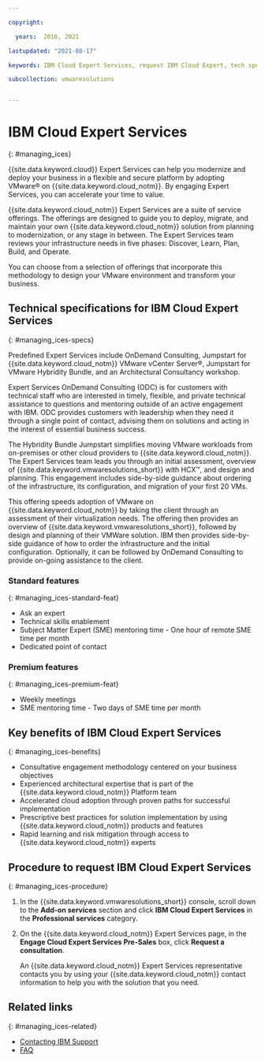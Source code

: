 ```yaml
---

copyright:

  years:  2016, 2021

lastupdated: "2021-08-17"

keywords: IBM Cloud Expert Services, request IBM Cloud Expert, tech specs Cloud Expert

subcollection: vmwaresolutions


---
```


# IBM Cloud Expert Services
{: #managing_ices}

{{site.data.keyword.cloud}} Expert Services can help you modernize and deploy your business in a flexible and secure platform by adopting VMware® on {{site.data.keyword.cloud_notm}}. By engaging Expert Services, you can accelerate your time to value.

{{site.data.keyword.cloud_notm}} Expert Services are a suite of service offerings. The offerings are designed to guide you to deploy, migrate, and maintain your own {{site.data.keyword.cloud_notm}} solution from planning to modernization, or any stage in between. The Expert Services team reviews your infrastructure needs in five phases: Discover, Learn, Plan, Build, and Operate.

You can choose from a selection of offerings that incorporate this methodology to design your VMware environment and transform your business.

## Technical specifications for IBM Cloud Expert Services
{: #managing_ices-specs}

Predefined Expert Services include OnDemand Consulting, Jumpstart for {{site.data.keyword.cloud_notm}} VMware vCenter Server®, Jumpstart for VMware Hybridity Bundle, and an Architectural Consultancy workshop.

Expert Services OnDemand Consulting (ODC) is for customers with technical staff who are interested in timely, flexible, and private technical assistance to questions and mentoring outside of an active engagement with IBM. ODC provides customers with leadership when they need it through a single point of contact, advising them on solutions and acting in the interest of essential business success.

The Hybridity Bundle Jumpstart simplifies moving VMware workloads from on-premises or other cloud providers to {{site.data.keyword.cloud_notm}}. The Expert Services team leads you through an initial assessment, overview of {{site.data.keyword.vmwaresolutions_short}} with HCX™, and design and planning. This engagement includes side-by-side guidance about ordering of the infrastructure, its configuration, and migration of your first 20 VMs.

This offering speeds adoption of VMware on {{site.data.keyword.cloud_notm}} by taking the client through an assessment of their virtualization needs. The offering then provides an overview of {{site.data.keyword.vmwaresolutions_short}}, followed by design and planning of their VMWare solution. IBM then provides side-by-side guidance of how to order the infrastructure and the initial configuration. Optionally, it can be followed by OnDemand Consulting to provide on-going assistance to the client.

### Standard features
{: #managing_ices-standard-feat}

* Ask an expert
* Technical skills enablement
* Subject Matter Expert (SME) mentoring time - One hour of remote SME time per month
* Dedicated point of contact

### Premium features
{: #managing_ices-premium-feat}

* Weekly meetings
* SME mentoring time - Two days of SME time per month

## Key benefits of IBM Cloud Expert Services
{: #managing_ices-benefits}

* Consultative engagement methodology centered on your business objectives
* Experienced architectural expertise that is part of the {{site.data.keyword.cloud_notm}} Platform team
* Accelerated cloud adoption through proven paths for successful implementation
* Prescriptive best practices for solution implementation by using {{site.data.keyword.cloud_notm}} products and features
* Rapid learning and risk mitigation through access to {{site.data.keyword.cloud_notm}} experts

## Procedure to request IBM Cloud Expert Services
{: #managing_ices-procedure}

1. In the {{site.data.keyword.vmwaresolutions_short}} console, scroll down to the **Add-on services** section and click **IBM Cloud Expert Services** in the **Professional services** category.
2. On the {{site.data.keyword.cloud_notm}} Expert Services page, in the **Engage Cloud Expert Services Pre-Sales** box, click **Request a consultation**.

   An {{site.data.keyword.cloud_notm}} Expert Services representative contacts you by using your {{site.data.keyword.cloud_notm}} contact information to help you with the solution that you need.

## Related links
{: #managing_ices-related}

* [Contacting IBM Support](/docs/vmwaresolutions?topic=vmwaresolutions-trbl_support)
* [FAQ](/docs/vmwaresolutions?topic=vmwaresolutions-faq-vmwaresolutions)
